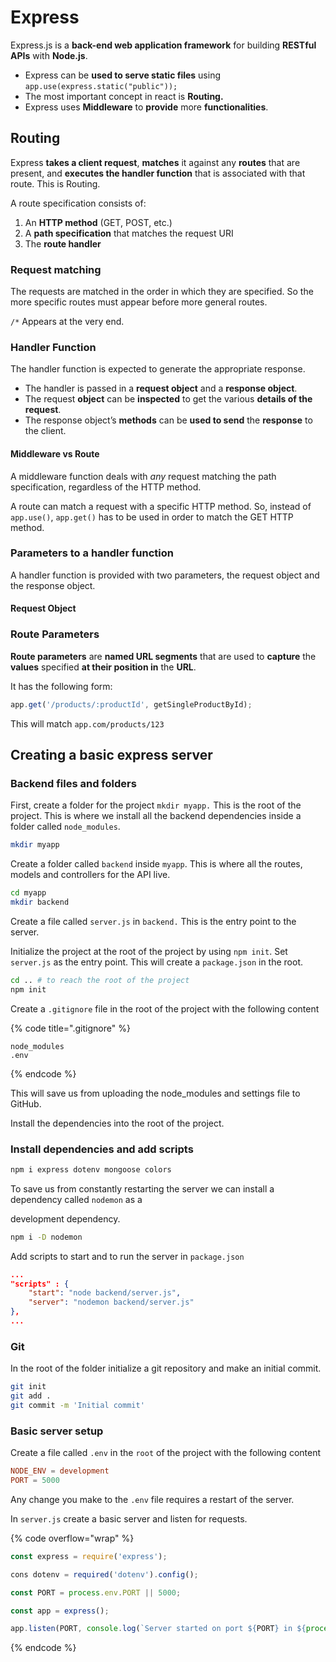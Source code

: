 # Express



Express.js is a **back-end web application framework** for building **RESTful APIs** with **Node.js**.

* Express can be **used to serve static files** using `app.use(express.static("public"));`
* The most important concept in react is **Routing.**
* Express uses **Middleware** to **provide** more **functionalities**.&#x20;

## Routing

Express **takes a client request**, **matches** it against any **routes** that are present, and **executes the handler function** that is associated with that route. This is Routing.&#x20;

A route specification consists of:&#x20;

1. An **HTTP method** (GET, POST, etc.)
2. A **path specification** that matches the request URI
3. The **route handler**

### Request matching

The requests are matched in the order in which they are specified. So the more specific routes must appear before more general routes.&#x20;

`/*` Appears at the very end.&#x20;

### Handler Function

The handler function is expected to generate the appropriate response.

* The handler is passed in a **request object** and a **response object**.
* The request **object** can be **inspected** to get the various **details of the request**.
* The response object’s **methods** can be **used to send** the **response** to the client.

#### Middleware vs Route

A middleware function deals with _any_ request matching the path specification, regardless of the HTTP method.

A route can match a request with a specific HTTP method. So, instead of `app.use()`, `app.get()` has to be used in order to match the GET HTTP method.

### Parameters to a handler function

A handler function is provided with two parameters, the request object and the response object.&#x20;

#### Request Object



### Route Parameters

**Route parameters** are **named URL segments** that are used to **capture** the **values** specified **at their position in** the **URL**.

It has the following form:&#x20;

```javascript
app.get('/products/:productId', getSingleProductById);
```

This will match `app.com/products/123`

## Creating a basic express server

### Backend files and folders

First, create a folder for the project `mkdir myapp.` This is the root of the project. This is where we install all the backend dependencies inside a folder called `node_modules`.

```bash
mkdir myapp
```

Create a folder called `backend` inside `myapp`. This is where all the routes, models and controllers for the API live.

```bash
cd myapp
mkdir backend
```

Create a file called `server.js` in `backend.` This is the entry point to the server.

Initialize the project at the root of the project by using `npm init`. Set `server.js` as the entry point. This will create a `package.json` in the root.&#x20;

```bash
cd .. # to reach the root of the project
npm init
```

Create a `.gitignore` file in the root of the project with the following content

{% code title=".gitignore" %}
```
node_modules
.env
```
{% endcode %}

This will save us from uploading the node\_modules and settings file to GitHub.

Install the dependencies into the root of the project.

### Install dependencies and add scripts

```bash
npm i express dotenv mongoose colors
```

To save us from constantly restarting the server we can install a dependency called `nodemon` as a&#x20;

development dependency.

```bash
npm i -D nodemon
```

Add scripts to start and to run the server in `package.json`

```json
...
"scripts" : {
    "start": "node backend/server.js",
    "server": "nodemon backend/server.js"
},
...
```

### Git

In the root of the folder initialize a git repository and make an initial commit.

```bash
git init
git add .
git commit -m 'Initial commit'
```

### Basic server setup

Create a file called `.env` in the `root` of the project with the following content

```toml
NODE_ENV = development
PORT = 5000
```

Any change you make to the `.env` file requires a restart of the server.

In `server.js` create a basic server and listen for requests.

{% code overflow="wrap" %}
```javascript
const express = require('express');

cons dotenv = required('dotenv').config();

const PORT = process.env.PORT || 5000;

const app = express();

app.listen(PORT, console.log(`Server started on port ${PORT} in ${process.env.NODE_ENV} mode`));
```
{% endcode %}

